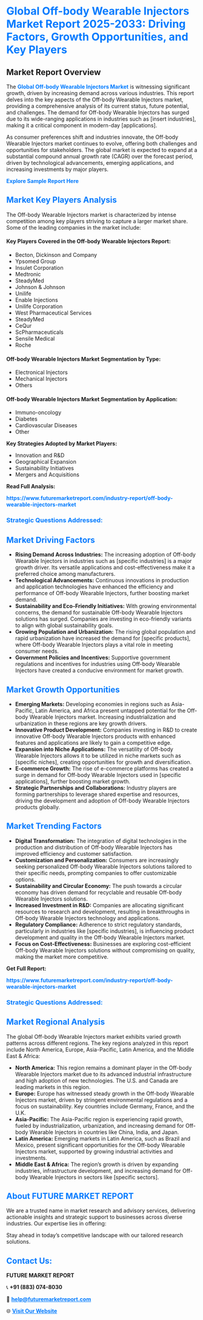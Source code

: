 <h1 style="color: #007BFF;">Global Off-body Wearable Injectors Market Report 2025-2033: Driving Factors, Growth Opportunities, and Key Players</h1>

<section id="overview">
<h2>Market Report Overview</h2>
<p>The <a href="https://www.futuremarketreport.com/industry-report/off-body-wearable-injectors-market" style="color: #007BFF; text-decoration: none;"><strong>Global Off-body Wearable Injectors Market</strong></a> is witnessing significant growth, driven by increasing demand across various industries. This report delves into the key aspects of the Off-body Wearable Injectors market, providing a comprehensive analysis of its current status, future potential, and challenges. The demand for Off-body Wearable Injectors has surged due to its wide-ranging applications in industries such as [insert industries], making it a critical component in modern-day [applications].</p>
<p>As consumer preferences shift and industries innovate, the Off-body Wearable Injectors market continues to evolve, offering both challenges and opportunities for stakeholders. The global market is expected to expand at a substantial compound annual growth rate (CAGR) over the forecast period, driven by technological advancements, emerging applications, and increasing investments by major players.</p>
</section>

<section id="overview">
<p><a href="https://www.futuremarketreport.com/request-sample/reportId=78967" style="color: #007BFF; text-decoration: none;"><strong>Explore Sample Report Here</strong></a></p>
</section>

<section id="key-players">
<h2 style="color: #007BFF;">Market Key Players Analysis</h2>
<p>The Off-body Wearable Injectors market is characterized by intense competition among key players striving to capture a larger market share. Some of the leading companies in the market include:</p>
<h4>Key Players Covered in the Off-body Wearable Injectors Report:</h4>
<ul><li>Becton, Dickinson and Company</li><li>Ypsomed Group</li><li>Insulet Corporation</li><li>Medtronic</li><li>SteadyMed</li><li>Johnson &amp; Johnson</li><li>Unilife</li><li>Enable Injections</li><li>Unilife Corporation</li><li>West Pharmaceutical Services</li><li>SteadyMed</li><li>CeQur</li><li>ScPharmaceuticals</li><li>Sensile Medical</li><li>Roche</li></ul>
<h4>Off-body Wearable Injectors Market Segmentation by Type:</h4>
<ul><li>Electronical Injectors</li><li>Mechanical Injectors</li><li>Others</li></ul>

<h4>Off-body Wearable Injectors Market Segmentation by Application:</h4>
<ul><li>Immuno-oncology</li><li>Diabetes</li><li>Cardiovascular Diseases</li><li>Other</li></ul>
<p><strong>Key Strategies Adopted by Market Players:</strong></p>
<ul>
<li>Innovation and R&D</li>
<li>Geographical Expansion</li>
<li>Sustainability Initiatives</li>
<li>Mergers and Acquisitions</li>
</ul>
</section>

<section>
<p><strong>Read Full Analysis: </strong></p><a href="https://www.futuremarketreport.com/industry-report/off-body-wearable-injectors-market" style="color: #007BFF; text-decoration: none;"><strong>https://www.futuremarketreport.com/industry-report/off-body-wearable-injectors-market</strong></a>
<h3 style="color: #007BFF;">Strategic Questions Addressed:</h3>
</section>

<section id="driving-factors">
<h2 style="color: #007BFF;">Market Driving Factors</h2>
<ul>
<li><strong>Rising Demand Across Industries:</strong> The increasing adoption of Off-body Wearable Injectors in industries such as [specific industries] is a major growth driver. Its versatile applications and cost-effectiveness make it a preferred choice among manufacturers.</li>
<li><strong>Technological Advancements:</strong> Continuous innovations in production and application technologies have enhanced the efficiency and performance of Off-body Wearable Injectors, further boosting market demand.</li>
<li><strong>Sustainability and Eco-Friendly Initiatives:</strong> With growing environmental concerns, the demand for sustainable Off-body Wearable Injectors solutions has surged. Companies are investing in eco-friendly variants to align with global sustainability goals.</li>
<li><strong>Growing Population and Urbanization:</strong> The rising global population and rapid urbanization have increased the demand for [specific products], where Off-body Wearable Injectors plays a vital role in meeting consumer needs.</li>
<li><strong>Government Policies and Incentives:</strong> Supportive government regulations and incentives for industries using Off-body Wearable Injectors have created a conducive environment for market growth.</li>
</ul>
</section>

<section id="growth-opportunities">
<h2 style="color: #007BFF;">Market Growth Opportunities</h2>
<ul>
<li><strong>Emerging Markets:</strong> Developing economies in regions such as Asia-Pacific, Latin America, and Africa present untapped potential for the Off-body Wearable Injectors market. Increasing industrialization and urbanization in these regions are key growth drivers.</li>
<li><strong>Innovative Product Development:</strong> Companies investing in R&D to create innovative Off-body Wearable Injectors products with enhanced features and applications are likely to gain a competitive edge.</li>
<li><strong>Expansion into Niche Applications:</strong> The versatility of Off-body Wearable Injectors allows it to be utilized in niche markets such as [specific niches], creating opportunities for growth and diversification.</li>
<li><strong>E-commerce Growth:</strong> The rise of e-commerce platforms has created a surge in demand for Off-body Wearable Injectors used in [specific applications], further boosting market growth.</li>
<li><strong>Strategic Partnerships and Collaborations:</strong> Industry players are forming partnerships to leverage shared expertise and resources, driving the development and adoption of Off-body Wearable Injectors products globally.</li>
</ul>
</section>

<section id="trending-factors">
<h2 style="color: #007BFF;">Market Trending Factors</h2>
<ul>
<li><strong>Digital Transformation:</strong> The integration of digital technologies in the production and distribution of Off-body Wearable Injectors has improved efficiency and customer satisfaction.</li>
<li><strong>Customization and Personalization:</strong> Consumers are increasingly seeking personalized Off-body Wearable Injectors solutions tailored to their specific needs, prompting companies to offer customizable options.</li>
<li><strong>Sustainability and Circular Economy:</strong> The push towards a circular economy has driven demand for recyclable and reusable Off-body Wearable Injectors solutions.</li>
<li><strong>Increased Investment in R&D:</strong> Companies are allocating significant resources to research and development, resulting in breakthroughs in Off-body Wearable Injectors technology and applications.</li>
<li><strong>Regulatory Compliance:</strong> Adherence to strict regulatory standards, particularly in industries like [specific industries], is influencing product development and quality in the Off-body Wearable Injectors market.</li>
<li><strong>Focus on Cost-Effectiveness:</strong> Businesses are exploring cost-efficient Off-body Wearable Injectors solutions without compromising on quality, making the market more competitive.</li>
</ul>
</section>

<section>
<p><strong>Get Full Report: </strong></p><a href="https://www.futuremarketreport.com/industry-report/off-body-wearable-injectors-market" style="color: #007BFF; text-decoration: none;"><strong>https://www.futuremarketreport.com/industry-report/off-body-wearable-injectors-market</strong></a>
<h3 style="color: #007BFF;">Strategic Questions Addressed:</h3>
</section>


<section id="regional-analysis">
<h2 style="color: #007BFF;">Market Regional Analysis</h2>
<p>The global Off-body Wearable Injectors market exhibits varied growth patterns across different regions. The key regions analyzed in this report include North America, Europe, Asia-Pacific, Latin America, and the Middle East & Africa:</p>
<ul>
<li><strong>North America:</strong> This region remains a dominant player in the Off-body Wearable Injectors market due to its advanced industrial infrastructure and high adoption of new technologies. The U.S. and Canada are leading markets in this region.</li>
<li><strong>Europe:</strong> Europe has witnessed steady growth in the Off-body Wearable Injectors market, driven by stringent environmental regulations and a focus on sustainability. Key countries include Germany, France, and the U.K.</li>
<li><strong>Asia-Pacific:</strong> The Asia-Pacific region is experiencing rapid growth, fueled by industrialization, urbanization, and increasing demand for Off-body Wearable Injectors in countries like China, India, and Japan.</li>
<li><strong>Latin America:</strong> Emerging markets in Latin America, such as Brazil and Mexico, present significant opportunities for the Off-body Wearable Injectors market, supported by growing industrial activities and investments.</li>
<li><strong>Middle East & Africa:</strong> The region’s growth is driven by expanding industries, infrastructure development, and increasing demand for Off-body Wearable Injectors in sectors like [specific sectors].</li>
</ul>
</section>

<footer>
<h2 style="color: #007BFF;">About FUTURE MARKET REPORT</h2>
<p>We are a trusted name in market research and advisory services, delivering actionable insights and strategic support to businesses across diverse industries. Our expertise lies in offering:</p>

<p>Stay ahead in today’s competitive landscape with our tailored research solutions.</p>

<h2 style="color: #007BFF;">Contact Us:</h2>
<p><strong>FUTURE MARKET REPORT</strong></p>
<p>📞 <strong>+91 (883) 074-8030</strong></p>
<p>📧 <strong><a href="mailto:help@futuremarketreport.com" style="color: #007BFF;">help@futuremarketreport.com</a></strong></p>
<p>🌐 <strong><a href="https://www.futuremarketreport.com/" style="color: #007BFF;">Visit Our Website</a></strong></p>
</footer>
